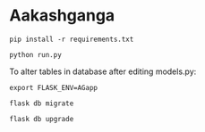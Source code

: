 # Aakashganga

`pip install -r requirements.txt`

`python run.py`

To alter tables in database after editing models.py:

`export FLASK_ENV=AGapp`

`flask db migrate`

`flask db upgrade`
